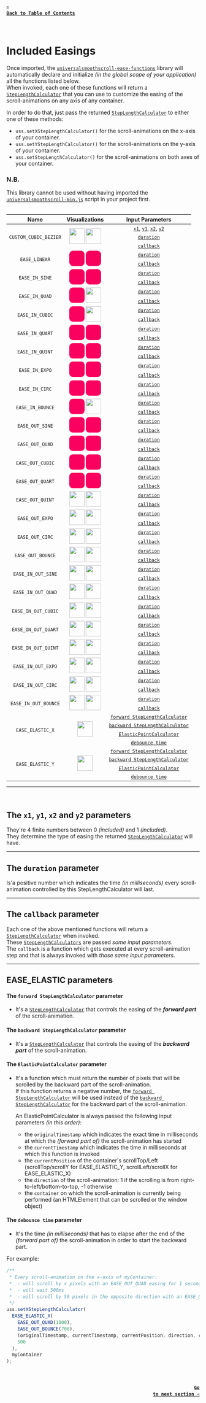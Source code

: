 #### <a href = "https://github.com/CristianDavideConte/universalSmoothScroll#table-of-contents"><code>&#8678; Back to Table of Contents</code></a>
<br/>

# Included Easings
Once imported, the [`universalsmoothscroll-ease-functions`](./Download.md) library will automatically declare and initialize _(in the global scope of your application)_ all the functions listed below. <br/>
When invoked, each one of these functions will return a [`StepLengthCalculator`](./FAQ.md#q-what-is-a-steplengthcalculator-) that you can use to customize the easing of the scroll-animations on any axis of any container. <br/>

In order to do that, just pass the returned [`StepLengthCalculator`](./FAQ.md#q-what-is-a-steplengthcalculator-) to either one of these methods: 
* `uss.setXStepLengthCalculator()` for the scroll-animations on the x-axis of your container.
* `uss.setYStepLengthCalculator()` for the scroll-animations on the y-axis of your container. 
* `uss.setStepLengthCalculator()` for the scroll-animations on both axes of your container. 

### N.B.
This library cannot be used without having imported the [`universalsmoothscroll-min.js`](./Download.md) script in your project first. 
<br/>
<br/>

<table>
 <thead>
  <tr>
   <th>Name</th>
   <th>Visualizations</th>
   <th>Input Parameters</th>
  </tr>
 </thead>
 <tbody>
  <tr id = "CUSTOM_CUBIC_BEZIER">
   <td rowspan = "3" align = "center">
    <code>CUSTOM_CUBIC_BEZIER</code>
   </td>
   <td rowspan = "3" align = "center">
    <img src = "./easingsGifs/0_CUSTOM_CUBIC_BEZIER/X.gif" width = "40px" height = "40px"/> 
    <img src = "./easingsGifs/0_CUSTOM_CUBIC_BEZIER/Y.gif" width = "40px" height = "40px"/>
   </td>
   <td rowspan = "1" align = "center">
    <a href = "./EasingFunctions.md#the-x1-y1-x2-and-y2-parameters"><code>x1</code></a>, <a href = "./EasingFunctions.md#the-x1-y1-x2-and-y2-parameters"><code>y1</code></a>, <a href = "./EasingFunctions.md#the-x1-y1-x2-and-y2-parameters"><code>x2</code></a>, <a href = "./EasingFunctions.md#the-x1-y1-x2-and-y2-parameters"><code>y2</code></a>
  </tr>
  <tr>
   <td rowspan = "1" align = "center">
    <a href = "./EasingFunctions.md#the-duration-parameter"><code>duration</code></a>
   </td>
  </tr>
  <tr>
   <td rowspan = "1" align = "center">
    <a href = "./EasingFunctions.md#the-callback-parameter"><code>callback</code></a>
   </td>
  </tr>

  <tr id = "EASE_LINEAR">
   <td rowspan = "2" align = "center">
    <code>EASE_LINEAR</code>
   </td>
   <td rowspan = "2" align = "center">
    <img src = "./easingsGifs/1_EASE_LINEAR/X.gif" width = "40px" height = "40px"/> 
    <img src = "./easingsGifs/1_EASE_LINEAR/Y.gif" width = "40px" height = "40px"/>
   </td>
   <td rowspan = "1" align = "center">
    <a href = "./EasingFunctions.md#the-duration-parameter"><code>duration</code></a>
   </td>
  </tr>
  <tr>
   <td rowspan = "1" align = "center">
    <a href = "./EasingFunctions.md#the-callback-parameter"><code>callback</code></a>
   </td>
  </tr>

  <tr id = "EASE_IN_SINE">
   <td rowspan = "2" align = "center">
    <code>EASE_IN_SINE</code>
   </td>
   <td rowspan = "2" align = "center">
    <img src = "./easingsGifs/2_EASE_IN_SINE/X.gif" width = "40px" height = "40px"/> 
    <img src = "./easingsGifs/2_EASE_IN_SINE/Y.gif" width = "40px" height = "40px"/>
   </td>
   <td rowspan = "1" align = "center">
    <a href = "./EasingFunctions.md#the-duration-parameter"><code>duration</code></a>
   </td>
  </tr>
  <tr>
   <td rowspan = "1" align = "center">
    <a href = "./EasingFunctions.md#the-callback-parameter"><code>callback</code></a>
   </td>
  </tr>

  <tr id = "EASE_IN_QUAD">
   <td rowspan = "2" align = "center">
    <code>EASE_IN_QUAD</code>
   </td>
   <td rowspan = "2" align = "center">
    <img src = "./easingsGifs/3_EASE_IN_QUAD/X.gif" width = "40px" height = "40px"/> 
    <img src = "./easingsGifs/3_EASE_IN_QUAD/Y.gif" width = "40px" height = "40px"/>
   </td>
   <td rowspan = "1" align = "center">
    <a href = "./EasingFunctions.md#the-duration-parameter"><code>duration</code></a>
   </td>
  </tr>
  <tr>
   <td rowspan = "1" align = "center">
    <a href = "./EasingFunctions.md#the-callback-parameter"><code>callback</code></a>
   </td>
  </tr>

  <tr id = "EASE_IN_CUBIC">
   <td rowspan = "2" align = "center">
    <code>EASE_IN_CUBIC</code>
   </td>
   <td rowspan = "2" align = "center">
    <img src = "./easingsGifs/4_EASE_IN_CUBIC/X.gif" width = "40px" height = "40px"/> 
    <img src = "./easingsGifs/4_EASE_IN_CUBIC/Y.gif" width = "40px" height = "40px"/>
   </td>
   <td rowspan = "1" align = "center">
    <a href = "./EasingFunctions.md#the-duration-parameter"><code>duration</code></a>
   </td>
  </tr>
  <tr>
   <td rowspan = "1" align = "center">
    <a href = "./EasingFunctions.md#the-callback-parameter"><code>callback</code></a>
   </td>
  </tr>

  <tr id = "EASE_IN_QUART">
   <td rowspan = "2" align = "center">
    <code>EASE_IN_QUART</code>
   </td>
   <td rowspan = "2" align = "center">
    <img src = "./easingsGifs/5_EASE_IN_QUART/X.gif" width = "40px" height = "40px"/> 
    <img src = "./easingsGifs/5_EASE_IN_QUART/Y.gif" width = "40px" height = "40px"/>
   </td>
   <td rowspan = "1" align = "center">
    <a href = "./EasingFunctions.md#the-duration-parameter"><code>duration</code></a>
   </td>
  </tr>
  <tr>
   <td rowspan = "1" align = "center">
    <a href = "./EasingFunctions.md#the-callback-parameter"><code>callback</code></a>
   </td>
  </tr>

  <tr id = "EASE_IN_QUINT">
   <td rowspan = "2" align = "center">
    <code>EASE_IN_QUINT</code>
   </td>
   <td rowspan = "2" align = "center">
    <img src = "./easingsGifs/6_EASE_IN_QUINT/X.gif" width = "40px" height = "40px"/> 
    <img src = "./easingsGifs/6_EASE_IN_QUINT/Y.gif" width = "40px" height = "40px"/>
   </td>
   <td rowspan = "1" align = "center">
    <a href = "./EasingFunctions.md#the-duration-parameter"><code>duration</code></a>
   </td>
  </tr>
  <tr>
   <td rowspan = "1" align = "center">
    <a href = "./EasingFunctions.md#the-callback-parameter"><code>callback</code></a>
   </td>
  </tr>

  <tr id = "EASE_IN_EXPO">
   <td rowspan = "2" align = "center">
    <code>EASE_IN_EXPO</code>
   </td>
   <td rowspan = "2" align = "center">
    <img src = "./easingsGifs/7_EASE_IN_EXPO/X.gif" width = "40px" height = "40px"/> 
    <img src = "./easingsGifs/7_EASE_IN_EXPO/Y.gif" width = "40px" height = "40px"/>
   </td>
   <td rowspan = "1" align = "center">
    <a href = "./EasingFunctions.md#the-duration-parameter"><code>duration</code></a>
   </td>
  </tr>
  <tr>
   <td rowspan = "1" align = "center">
    <a href = "./EasingFunctions.md#the-callback-parameter"><code>callback</code></a>
   </td>
  </tr>

  <tr id = "EASE_IN_CIRC">
   <td rowspan = "2" align = "center">
    <code>EASE_IN_CIRC</code>
   </td>
   <td rowspan = "2" align = "center">
    <img src = "./easingsGifs/8_EASE_IN_CIRC/X.gif" width = "40px" height = "40px"/> 
    <img src = "./easingsGifs/8_EASE_IN_CIRC/Y.gif" width = "40px" height = "40px"/>
   </td>
   <td rowspan = "1" align = "center">
    <a href = "./EasingFunctions.md#the-duration-parameter"><code>duration</code></a>
   </td>
  </tr>
  <tr>
   <td rowspan = "1" align = "center">
    <a href = "./EasingFunctions.md#the-callback-parameter"><code>callback</code></a>
   </td>
  </tr>

  <tr id = "EASE_IN_BOUNCE">
   <td rowspan = "2" align = "center">
    <code>EASE_IN_BOUNCE</code>
   </td>
   <td rowspan = "2" align = "center">
    <img src = "./easingsGifs/9_EASE_IN_BOUNCE/X.gif" width = "40px" height = "40px"/> 
    <img src = "./easingsGifs/9_EASE_IN_BOUNCE/Y.gif" width = "40px" height = "40px"/>
   </td>
   <td rowspan = "1" align = "center">
    <a href = "./EasingFunctions.md#the-duration-parameter"><code>duration</code></a>
   </td>
  </tr>
  <tr>
   <td rowspan = "1" align = "center">
    <a href = "./EasingFunctions.md#the-callback-parameter"><code>callback</code></a>
   </td>
  </tr>

  <tr id = "EASE_OUT_SINE">
   <td rowspan = "2" align = "center">
    <code>EASE_OUT_SINE</code>
   </td>
   <td rowspan = "2" align = "center">
    <img src = "./easingsGifs/10_EASE_OUT_SINE/X.gif" width = "40px" height = "40px"/> 
    <img src = "./easingsGifs/10_EASE_OUT_SINE/Y.gif" width = "40px" height = "40px"/>
   </td>
   <td rowspan = "1" align = "center">
    <a href = "./EasingFunctions.md#the-duration-parameter"><code>duration</code></a>
   </td>
  </tr>
  <tr>
   <td rowspan = "1" align = "center">
    <a href = "./EasingFunctions.md#the-callback-parameter"><code>callback</code></a>
   </td>
  </tr>

  <tr id = "EASE_OUT_QUAD">
   <td rowspan = "2" align = "center">
    <code>EASE_OUT_QUAD</code>
   </td>
   <td rowspan = "2" align = "center">
    <img src = "./easingsGifs/11_EASE_OUT_QUAD/X.gif" width = "40px" height = "40px"/> 
    <img src = "./easingsGifs/11_EASE_OUT_QUAD/Y.gif" width = "40px" height = "40px"/>
   </td>
   <td rowspan = "1" align = "center">
    <a href = "./EasingFunctions.md#the-duration-parameter"><code>duration</code></a>
   </td>
  </tr>
  <tr>
   <td rowspan = "1" align = "center">
    <a href = "./EasingFunctions.md#the-callback-parameter"><code>callback</code></a>
   </td>
  </tr>

  <tr id = "EASE_OUT_CUBIC">
   <td rowspan = "2" align = "center">
    <code>EASE_OUT_CUBIC</code>
   </td>
   <td rowspan = "2" align = "center">
    <img src = "./easingsGifs/12_EASE_OUT_CUBIC/X.gif" width = "40px" height = "40px"/> 
    <img src = "./easingsGifs/12_EASE_OUT_CUBIC/Y.gif" width = "40px" height = "40px"/>
   </td>
   <td rowspan = "1" align = "center">
    <a href = "./EasingFunctions.md#the-duration-parameter"><code>duration</code></a>
   </td>
  </tr>
  <tr>
   <td rowspan = "1" align = "center">
    <a href = "./EasingFunctions.md#the-callback-parameter"><code>callback</code></a>
   </td>
  </tr>

  <tr id = "EASE_OUT_QUART">
   <td rowspan = "2" align = "center">
    <code>EASE_OUT_QUART</code>
   </td>
   <td rowspan = "2" align = "center">
    <img src = "./easingsGifs/13_EASE_OUT_QUART/X.gif" width = "40px" height = "40px"/> 
    <img src = "./easingsGifs/13_EASE_OUT_QUART/Y.gif" width = "40px" height = "40px"/>
   </td>
   <td rowspan = "1" align = "center">
    <a href = "./EasingFunctions.md#the-duration-parameter"><code>duration</code></a>
   </td>
  </tr>
  <tr>
   <td rowspan = "1" align = "center">
    <a href = "./EasingFunctions.md#the-callback-parameter"><code>callback</code></a>
   </td>
  </tr>

  <tr id = "EASE_OUT_QUINT">
   <td rowspan = "2" align = "center">
    <code>EASE_OUT_QUINT</code>
   </td>
   <td rowspan = "2" align = "center">
    <img src = "./easingsGifs/14_EASE_OUT_QUINT/X.gif" width = "40px" height = "40px"/> 
    <img src = "./easingsGifs/14_EASE_OUT_QUINT/Y.gif" width = "40px" height = "40px"/>
   </td>
   <td rowspan = "1" align = "center">
    <a href = "./EasingFunctions.md#the-duration-parameter"><code>duration</code></a>
   </td>
  </tr>
  <tr>
   <td rowspan = "1" align = "center">
    <a href = "./EasingFunctions.md#the-callback-parameter"><code>callback</code></a>
   </td>
  </tr>

  <tr id = "EASE_OUT_EXPO">
   <td rowspan = "2" align = "center">
    <code>EASE_OUT_EXPO</code>
   </td>
   <td rowspan = "2" align = "center">
    <img src = "./easingsGifs/15_EASE_OUT_EXPO/X.gif" width = "40px" height = "40px"/> 
    <img src = "./easingsGifs/15_EASE_OUT_EXPO/Y.gif" width = "40px" height = "40px"/>
   </td>
   <td rowspan = "1" align = "center">
    <a href = "./EasingFunctions.md#the-duration-parameter"><code>duration</code></a>
   </td>
  </tr>
  <tr>
   <td rowspan = "1" align = "center">
    <a href = "./EasingFunctions.md#the-callback-parameter"><code>callback</code></a>
   </td>
  </tr>

  <tr id = "EASE_OUT_CIRC">
   <td rowspan = "2" align = "center">
    <code>EASE_OUT_CIRC</code>
   </td>
   <td rowspan = "2" align = "center">
    <img src = "./easingsGifs/16_EASE_OUT_CIRC/X.gif" width = "40px" height = "40px"/> 
    <img src = "./easingsGifs/16_EASE_OUT_CIRC/Y.gif" width = "40px" height = "40px"/>
   </td>
   <td rowspan = "1" align = "center">
    <a href = "./EasingFunctions.md#the-duration-parameter"><code>duration</code></a>
   </td>
  </tr>
  <tr>
   <td rowspan = "1" align = "center">
    <a href = "./EasingFunctions.md#the-callback-parameter"><code>callback</code></a>
   </td>
  </tr>

  <tr id = "EASE_OUT_BOUNCE">
   <td rowspan = "2" align = "center">
    <code>EASE_OUT_BOUNCE</code>
   </td>
   <td rowspan = "2" align = "center">
    <img src = "./easingsGifs/17_EASE_OUT_BOUNCE/X.gif" width = "40px" height = "40px"/> 
    <img src = "./easingsGifs/17_EASE_OUT_BOUNCE/Y.gif" width = "40px" height = "40px"/>
   </td>
   <td rowspan = "1" align = "center">
    <a href = "./EasingFunctions.md#the-duration-parameter"><code>duration</code></a>
   </td>
  </tr>
  <tr>
   <td rowspan = "1" align = "center">
    <a href = "./EasingFunctions.md#the-callback-parameter"><code>callback</code></a>
   </td>
  </tr>

  <tr id = "EASE_IN_OUT_SINE">
   <td rowspan = "2" align = "center">
    <code>EASE_IN_OUT_SINE</code>
   </td>
   <td rowspan = "2" align = "center">
    <img src = "./easingsGifs/18_EASE_IN_OUT_SINE/X.gif" width = "40px" height = "40px"/> 
    <img src = "./easingsGifs/18_EASE_IN_OUT_SINE/Y.gif" width = "40px" height = "40px"/>
   </td>
   <td rowspan = "1" align = "center">
    <a href = "./EasingFunctions.md#the-duration-parameter"><code>duration</code></a>
   </td>
  </tr>
  <tr>
   <td rowspan = "1" align = "center">
    <a href = "./EasingFunctions.md#the-callback-parameter"><code>callback</code></a>
   </td>
  </tr>

  <tr id = "EASE_IN_OUT_QUAD">
   <td rowspan = "2" align = "center">
    <code>EASE_IN_OUT_QUAD</code>
   </td>
   <td rowspan = "2" align = "center">
    <img src = "./easingsGifs/19_EASE_IN_OUT_QUAD/X.gif" width = "40px" height = "40px"/> 
    <img src = "./easingsGifs/19_EASE_IN_OUT_QUAD/Y.gif" width = "40px" height = "40px"/>
   </td>
   <td rowspan = "1" align = "center">
    <a href = "./EasingFunctions.md#the-duration-parameter"><code>duration</code></a>
   </td>
  </tr>
  <tr>
   <td rowspan = "1" align = "center">
    <a href = "./EasingFunctions.md#the-callback-parameter"><code>callback</code></a>
   </td>
  </tr>

  <tr id = "EASE_IN_OUT_CUBIC">
   <td rowspan = "2" align = "center">
    <code>EASE_IN_OUT_CUBIC</code>
   </td>
   <td rowspan = "2" align = "center">
    <img src = "./easingsGifs/20_EASE_IN_OUT_CUBIC/X.gif" width = "40px" height = "40px"/> 
    <img src = "./easingsGifs/20_EASE_IN_OUT_CUBIC/Y.gif" width = "40px" height = "40px"/>
   </td>
   <td rowspan = "1" align = "center">
    <a href = "./EasingFunctions.md#the-duration-parameter"><code>duration</code></a>
   </td>
  </tr>
  <tr>
   <td rowspan = "1" align = "center">
    <a href = "./EasingFunctions.md#the-callback-parameter"><code>callback</code></a>
   </td>
  </tr>

  <tr id = "EASE_IN_OUT_QUART">
   <td rowspan = "2" align = "center">
    <code>EASE_IN_OUT_QUART</code>
   </td>
   <td rowspan = "2" align = "center">
    <img src = "./easingsGifs/21_EASE_IN_OUT_QUART/X.gif" width = "40px" height = "40px"/> 
    <img src = "./easingsGifs/21_EASE_IN_OUT_QUART/Y.gif" width = "40px" height = "40px"/>
   </td>
   <td rowspan = "1" align = "center">
    <a href = "./EasingFunctions.md#the-duration-parameter"><code>duration</code></a>
   </td>
  </tr>
  <tr>
   <td rowspan = "1" align = "center">
    <a href = "./EasingFunctions.md#the-callback-parameter"><code>callback</code></a>
   </td>
  </tr>
    
  <tr id = "EASE_IN_OUT_QUINT">
   <td rowspan = "2" align = "center">
    <code>EASE_IN_OUT_QUINT</code>
   </td>
   <td rowspan = "2" align = "center">
    <img src = "./easingsGifs/22_EASE_IN_OUT_QUINT/X.gif" width = "40px" height = "40px"/> 
    <img src = "./easingsGifs/22_EASE_IN_OUT_QUINT/Y.gif" width = "40px" height = "40px"/>
   </td>
   <td rowspan = "1" align = "center">
    <a href = "./EasingFunctions.md#the-duration-parameter"><code>duration</code></a>
   </td>
  </tr>
  <tr>
   <td rowspan = "1" align = "center">
    <a href = "./EasingFunctions.md#the-callback-parameter"><code>callback</code></a>
   </td>
  </tr>
    
  <tr id = "EASE_IN_OUT_EXPO">
   <td rowspan = "2" align = "center">
    <code>EASE_IN_OUT_EXPO</code>
   </td>
   <td rowspan = "2" align = "center">
    <img src = "./easingsGifs/23_EASE_IN_OUT_EXPO/X.gif" width = "40px" height = "40px"/> 
    <img src = "./easingsGifs/23_EASE_IN_OUT_EXPO/Y.gif" width = "40px" height = "40px"/>
   </td>
   <td rowspan = "1" align = "center">
    <a href = "./EasingFunctions.md#the-duration-parameter"><code>duration</code></a>
   </td>
  </tr>
  <tr>
   <td rowspan = "1" align = "center">
    <a href = "./EasingFunctions.md#the-callback-parameter"><code>callback</code></a>
   </td>
  </tr>
    
  <tr id = "EASE_IN_OUT_CIRC">
   <td rowspan = "2" align = "center">
    <code>EASE_IN_OUT_CIRC</code>
   </td>
   <td rowspan = "2" align = "center">
    <img src = "./easingsGifs/24_EASE_IN_OUT_CIRC/X.gif" width = "40px" height = "40px"/> 
    <img src = "./easingsGifs/24_EASE_IN_OUT_CIRC/Y.gif" width = "40px" height = "40px"/>
   </td>
   <td rowspan = "1" align = "center">
    <a href = "./EasingFunctions.md#the-duration-parameter"><code>duration</code></a>
   </td>
  </tr>
  <tr>
   <td rowspan = "1" align = "center">
    <a href = "./EasingFunctions.md#the-callback-parameter"><code>callback</code></a>
   </td>
  </tr>
    
  <tr id = "EASE_IN_OUT_BOUNCE">
   <td rowspan = "2" align = "center">
    <code>EASE_IN_OUT_BOUNCE</code>
   </td>
   <td rowspan = "2" align = "center">
    <img src = "./easingsGifs/25_EASE_IN_OUT_BOUNCE/X.gif" width = "40px" height = "40px"/> 
    <img src = "./easingsGifs/25_EASE_IN_OUT_BOUNCE/Y.gif" width = "40px" height = "40px"/>
   </td>
   <td rowspan = "1" align = "center">
    <a href = "./EasingFunctions.md#the-duration-parameter"><code>duration</code></a>
   </td>
  </tr>
  <tr>
   <td rowspan = "1" align = "center">
    <a href = "./EasingFunctions.md#the-callback-parameter"><code>callback</code></a>
   </td>
  </tr>
    
  <tr id = "EASE_ELASTIC_X">
   <td rowspan = "4" align = "center">
    <code>EASE_ELASTIC_X</code>
   </td>
   <td rowspan = "4" align = "center">
    <img src = "./easingsGifs/26_EASE_ELASTIC/X.gif" width = "40px" height = "40px"/> 
   </td>
   <td rowspan = "1" align = "center">
    <a href = "./EasingFunctions.md#the-forward-steplengthcalculator-parameter"><code>forward StepLengthCalculator</code></a>
   </td>
  </tr>
  <tr>
   <td rowspan = "1" align = "center">
    <a href = "./EasingFunctions.md#the-backward-steplengthcalculator-parameter"><code>backward StepLengthCalculator</code></a>
   </td>
  </tr>
  <tr>
   <td rowspan = "1" align = "center">
    <a href = "./EasingFunctions.md#the-elasticpointcalculator-parameter"><code>ElasticPointCalculator</code></a>
   </td>
  </tr>
  <tr>
   <td rowspan = "1" align = "center">
    <a href = "./EasingFunctions.md#the-debounce-time-parameter"><code>debounce time</code></a>
   </td>
  </tr>   

  <tr id = "EASE_ELASTIC_Y">
   <td rowspan = "4" align = "center">
    <code>EASE_ELASTIC_Y</code>
   </td>
   <td rowspan = "4" align = "center">
    <img src = "./easingsGifs/26_EASE_ELASTIC/Y.gif" width = "40px" height = "40px"/> 
   </td>
   <td rowspan = "1" align = "center">
    <a href = "./EasingFunctions.md#the-forward-steplengthcalculator-parameter"><code>forward StepLengthCalculator</code></a>
   </td>
  </tr>
  <tr>
   <td rowspan = "1" align = "center">
    <a href = "./EasingFunctions.md#the-backward-steplengthcalculator-parameter"><code>backward StepLengthCalculator</code></a>
   </td>
  </tr>
  <tr>
   <td rowspan = "1" align = "center">
    <a href = "./EasingFunctions.md#the-elasticpointcalculator-parameter"><code>ElasticPointCalculator</code></a>
   </td>
  </tr>
  <tr>
   <td rowspan = "1" align = "center">
    <a href = "./EasingFunctions.md#the-debounce-time-parameter"><code>debounce time</code></a>
   </td>
  </tr>  
 </tbody>
</table>

---
<br/>

## The `x1`, `y1`, `x2` and `y2` parameters
They're 4 finite numbers between 0 _(included)_ and 1 _(included)_. <br/>
They determine the type of easing the returned [`StepLengthCalculator`](./FAQ.md#q-what-is-a-steplengthcalculator-) will have. 

---

## The `duration` parameter
Is'a positive number which indicates the time _(in milliseconds)_ every scroll-animation controlled by this StepLengthCalculator will last.

---

## The `callback` parameter
Each one of the above mentioned functions will return a [`StepLengthCalculator`](./FAQ.md#q-what-is-a-steplengthcalculator-) when invoked. <br/>
These [`StepLengthCalculators`](./FAQ.md#q-what-is-a-steplengthcalculator-) are passed _some input parameters_. <br/> 
The `callback` is a function which gets executed at every scroll-animation step and that is always invoked with _those same input parameters_.

---

## EASE_ELASTIC parameters
  #### The `forward StepLengthCalculator` parameter 
  * It's a [`StepLengthCalculator`](./FAQ.md#q-what-is-a-steplengthcalculator-) that controls the easing of the ***forward part*** of the scroll-animation. 
  #### The `backward StepLengthCalculator` parameter
  * It's a [`StepLengthCalculator`](./FAQ.md#q-what-is-a-steplengthcalculator-) that controls the easing of the ***backward part*** of the scroll-animation.
  #### The `ElasticPointCalculator` parameter
  * It's a function which must return the number of pixels that will be scrolled by the backward part of the scroll-animation. <br/>
    If this function returns a negative number, the [`forward StepLengthCalculator`](./EasingFunctions.md#forward-steplengthcalculator) will be used instead of the [`backward StepLengthCalculator`](./EasingFunctions.md#backward-steplengthcalculator) for the backward part of the scroll-animation. <br/>
  
    An ElasticPointCalculator is always passed the following input parameters _(in this order)_: 
    * the `originalTimestamp` which indicates the exact time in milliseconds at which the _(forward part of)_ the scroll-animation has started 
    * the `currentTimestamp` which indicates the time in milliseconds at which this function is invoked 
    * the `currentPosition` of the container's scrollTop/Left (scrollTop/scrollY for EASE_ELASTIC_Y, scrollLeft/scrollX for EASE_ELASTIC_X)
    * the `direction` of the scroll-animation: 1 if the scrolling is from right-to-left/bottom-to-top, -1 otherwise
    * the `container` on which the scroll-animation is currently being performed (an HTMLElement that can be scrolled or the window object)
        
  #### The `debounce time` parameter     
  * It's the time _(in milliseconds)_ that has to elapse after the end of the _(forward part of)_ the scroll-animation in order to start the backward part.

For example:
```javascript
/**
 * Every scroll-animation on the x-axis of myContainer:
 *  - will scroll by x pixels with an EASE_OUT_QUAD easing for 1 second
 *  - will wait 500ms
 *  - will scroll by 50 pixels in the opposite direction with an EASE_OUT_BOUNCE easing for 700ms
 */
uss.setXStepLengthCalculator(
  EASE_ELASTIC_X(
    EASE_OUT_QUAD(1000),
    EASE_OUT_BOUNCE(700),
    (originalTimestamp, currentTimestamp, currentPosition, direction, container) => {return 50;},
    500
  ), 
  myContainer
);
```

<br/>

#### <p align="right"><a href = "./FAQ.md"><code>Go to next section &#8680;</code></a></p>
